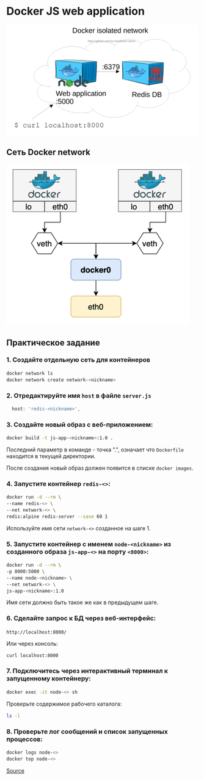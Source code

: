 # Docker JS web application

<img src="js-web-app.png" alt="js-web-app" width="1024"/>

## Сеть Docker network

<img src="docker-network.png" alt="docker-network" width="480"/>

## Практическое задание

### 1. Создайте отдельную сеть для контейнеров

```bash
docker network ls
docker network create network-<nickname>
```

### 2. Отредактируйте имя `host` в файле `server.js`

```javascript
  host: 'redis-<nickname>',
```

### 3. Создайте новый образ с веб-приложением:

```bash
docker build -t js-app-<nickname>:1.0 .
```

Последний параметр в команде - точка ".", означает что `Dockerfile` находится в текущей директории.

После создания новый образ должен появится в списке `docker images`.


### 4. Запустите контейнер `redis-<>`:

```bash
docker run -d --rm \
--name redis-<> \
--net network-<> \
redis:alpine redis-server --save 60 1
```

Используйте имя сети `network-<>` созданное на шаге 1.

### 5. Запустите контейнер c именем `node-<nickname>` из созданного образа `js-app-<>` на порту `<8000>`:

```bash
docker run -d --rm \
-p 8000:5000 \
--name node-<nickname> \
--net network-<> \
js-app-<nickname>:1.0
```

Имя сети должно быть такое же как в предыдущем шаге.

### 6. Сделайте запрос к БД через веб-интерфейс:

`http://localhost:8000/`

Или через консоль:

```bash
curl localhost:8000
```

### 7. Подключитесь через интерактивный терминал к запущенному контейнеру:

```bash
docker exec -it node-<> sh
```

Проверьте содержимое рабочего каталога:
```bash
ls -l
```

### 8. Проверьте лог сообщений и список запущенных процессов:

```bash
docker logs node-<>
docker top node-<>
```

[Source](https://github.com/docker/awesome-compose/tree/master/nginx-nodejs-redis)
